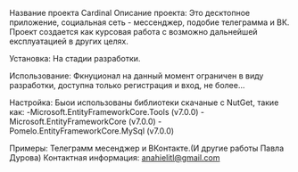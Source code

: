 Название проекта Cardinal
Описание проекта:
Это десктопное приложение, социальная сеть - мессенджер, подобие телеграмма и ВК. Проект создается как курсовая работа с возможно дальнейшей експлуатацией в других целях.

Установка:
На стадии разработки.

Использование:
Фкнуционал на данный момент ограничен в виду разработки, доступна только регистрация и вход, не более...

Настройка:
Быои использованы библиотеки скачаные с NutGet, такие как:
-Microsoft.EntityFrameworkCore.Tools (v7.0.0)
-Microsoft.EntityFrameworkCore (v7.0.0)
-Pomelo.EntityFrameworkCore.MySql (v7.0.0)

Примеры:
Телеграмм месенджер и ВКонтакте.(И другие работы Павла Дурова)
Контактная информация:
anahielitl@gmail.com
